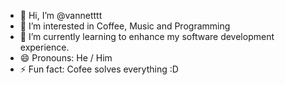 - 👋 Hi, I’m @vannetttt
- 👀 I’m interested in Coffee, Music and Programming
- 🌱 I’m currently learning to enhance my software development experience.
- 😄 Pronouns: He / Him
- ⚡ Fun fact: Cofee solves everything :D

<!---
vannetttt/vannetttt is a ✨ special ✨ repository because its `README.md` (this file) appears on your GitHub profile.
You can click the Preview link to take a look at your changes.
--->
